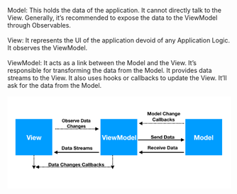 Model: This holds the data of the application. It cannot directly talk to the View. Generally, it’s recommended to expose the data to the ViewModel through Observables. <br/> <br/>
View: It represents the UI of the application devoid of any Application Logic. It observes the ViewModel. <br/> <br/>
ViewModel: It acts as a link between the Model and the View. It’s responsible for transforming the data from the Model. It provides data streams to the View. It also uses hooks or callbacks to update the View. It’ll ask for the data from the Model. <br/> <br/>
![ScreenShot](https://github.com/tulya54/Android/blob/master/MVVM/mvvm.png)
